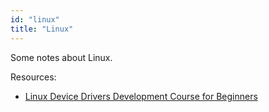 ```yaml
---
id: "linux"
title: "Linux"
---
```


Some notes about Linux.

Resources:

- [Linux Device Drivers Development Course for Beginners](https://youtu.be/iSiyDHobXHA?si=Bp2DwTWD6RtC_jX9)
